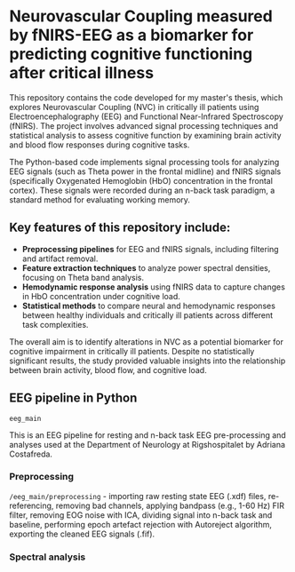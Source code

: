 # Neurovascular Coupling measured by fNIRS-EEG as a biomarker for predicting cognitive functioning after critical illness

This repository contains the code developed for my master's thesis, which explores Neurovascular Coupling (NVC) in critically ill patients using Electroencephalography (EEG) 
and Functional Near-Infrared Spectroscopy (fNIRS). The project involves advanced signal processing techniques and statistical analysis to assess cognitive function by examining 
brain activity and blood flow responses during cognitive tasks.

The Python-based code implements signal processing tools for analyzing EEG signals (such as Theta power in the frontal midline) and fNIRS signals (specifically Oxygenated Hemoglobin 
(HbO) concentration in the frontal cortex). These signals were recorded during an n-back task paradigm, a standard method for evaluating working memory.

## Key features of this repository include:

- **Preprocessing pipelines** for EEG and fNIRS signals, including filtering and artifact removal.
- **Feature extraction techniques** to analyze power spectral densities, focusing on Theta band analysis.
- **Hemodynamic response analysis** using fNIRS data to capture changes in HbO concentration under cognitive load.
- **Statistical methods** to compare neural and hemodynamic responses between healthy individuals and critically ill patients across different task complexities.

The overall aim is to identify alterations in NVC as a potential biomarker for cognitive impairment in critically ill patients. Despite no statistically significant results,
the study provided valuable insights into the relationship between brain activity, blood flow, and cognitive load.

## EEG pipeline in Python

`eeg_main`

This is an EEG pipeline for resting and n-back task EEG pre-processing and analyses used at the Department of Neurology at Rigshospitalet by Adriana Costafreda. 

### Preprocessing

`/eeg_main/preprocessing` - importing raw resting state EEG (.xdf) files, re-referencing, removing bad channels, applying bandpass (e.g., 1-60 Hz) FIR filter, removing EOG noise with ICA, dividing signal into n-back task and baseline, performing epoch artefact rejection with Autoreject algorithm, exporting the cleaned EEG signals (.fif).

### Spectral analysis



